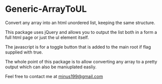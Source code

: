 # Generic-ArrayToUL
Convert any array into an html unordered list, keeping the same structure.

This package uses jQuery and allows you to output the list both in a form a full html page or just the ul element itself.

The javascript is for a toggle button that is added to the main root if flag supplied with true.

The whole point of this package is to allow converting any array to a pretty output which can also be maniuplated easliy.

Feel free to contact me at minus199@gmail.com  
